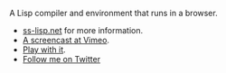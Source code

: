 A Lisp compiler and environment that runs in a browser.

- [ss-lisp.net](http://ss-lisp.net) for more information.
- [A screencast at Vimeo](https://vimeo.com/42070553).
- [Play with it](http://ss-lisp.net/demo/?ide).
- [Follow me on Twitter](https://twitter.com/#!/mcbazon)
